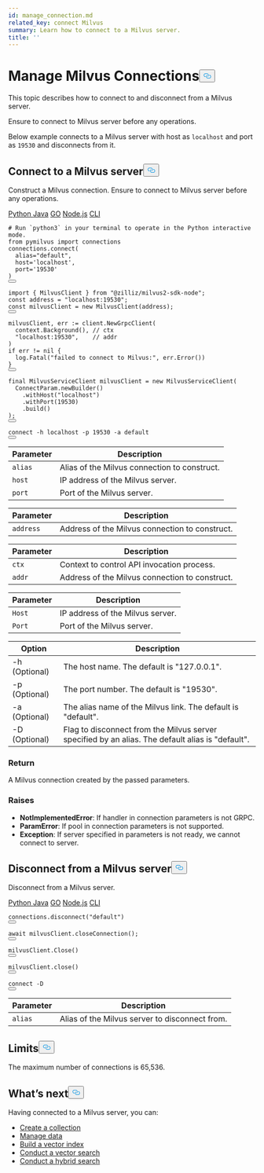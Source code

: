 ```yaml
---
id: manage_connection.md
related_key: connect Milvus
summary: Learn how to connect to a Milvus server.
title: ''
---
```

<h1 id="Manage-Milvus-Connections" class="common-anchor-header">Manage Milvus Connections<button data-href="#Manage-Milvus-Connections" class="anchor-icon" translate="no">
      <svg translate="no"
        aria-hidden="true"
        focusable="false"
        height="20"
        version="1.1"
        viewBox="0 0 16 16"
        width="16"
      >
        <path
          fill="#0092E4"
          fill-rule="evenodd"
          d="M4 9h1v1H4c-1.5 0-3-1.69-3-3.5S2.55 3 4 3h4c1.45 0 3 1.69 3 3.5 0 1.41-.91 2.72-2 3.25V8.59c.58-.45 1-1.27 1-2.09C10 5.22 8.98 4 8 4H4c-.98 0-2 1.22-2 2.5S3 9 4 9zm9-3h-1v1h1c1 0 2 1.22 2 2.5S13.98 12 13 12H9c-.98 0-2-1.22-2-2.5 0-.83.42-1.64 1-2.09V6.25c-1.09.53-2 1.84-2 3.25C6 11.31 7.55 13 9 13h4c1.45 0 3-1.69 3-3.5S14.5 6 13 6z"
        ></path>
      </svg>
    </button></h1><p>This topic describes how to connect to and disconnect from a Milvus server.</p>
<div class="alert note">
  Ensure to connect to Milvus server before any operations.
</div>
<p>Below example connects to a Milvus server with host as <code translate="no">localhost</code> and port as <code translate="no">19530</code> and disconnects from it.</p>
<h2 id="Connect-to-a-Milvus-server" class="common-anchor-header">Connect to a Milvus server<button data-href="#Connect-to-a-Milvus-server" class="anchor-icon" translate="no">
      <svg translate="no"
        aria-hidden="true"
        focusable="false"
        height="20"
        version="1.1"
        viewBox="0 0 16 16"
        width="16"
      >
        <path
          fill="#0092E4"
          fill-rule="evenodd"
          d="M4 9h1v1H4c-1.5 0-3-1.69-3-3.5S2.55 3 4 3h4c1.45 0 3 1.69 3 3.5 0 1.41-.91 2.72-2 3.25V8.59c.58-.45 1-1.27 1-2.09C10 5.22 8.98 4 8 4H4c-.98 0-2 1.22-2 2.5S3 9 4 9zm9-3h-1v1h1c1 0 2 1.22 2 2.5S13.98 12 13 12H9c-.98 0-2-1.22-2-2.5 0-.83.42-1.64 1-2.09V6.25c-1.09.53-2 1.84-2 3.25C6 11.31 7.55 13 9 13h4c1.45 0 3-1.69 3-3.5S14.5 6 13 6z"
        ></path>
      </svg>
    </button></h2><p>Construct a Milvus connection. Ensure to connect to Milvus server before any operations.</p>
<div class="multipleCode">
  <a href="#python">Python </a>
  <a href="#java">Java</a>
  <a href="#go">GO</a>
  <a href="#javascript">Node.js</a>
  <a href="#shell">CLI</a>
</div>
<pre><code translate="no" class="language-python"><span class="hljs-comment"># Run `python3` in your terminal to operate in the Python interactive mode.</span>
<span class="hljs-keyword">from</span> pymilvus <span class="hljs-keyword">import</span> connections
connections.connect(
  alias=<span class="hljs-string">&quot;default&quot;</span>, 
  host=<span class="hljs-string">&#x27;localhost&#x27;</span>, 
  port=<span class="hljs-string">&#x27;19530&#x27;</span>
)
<button class="copy-code-btn"></button></code></pre>
<pre><code translate="no" class="language-javascript"><span class="hljs-keyword">import</span> { <span class="hljs-title class_">MilvusClient</span> } <span class="hljs-keyword">from</span> <span class="hljs-string">&quot;@zilliz/milvus2-sdk-node&quot;</span>;
<span class="hljs-keyword">const</span> address = <span class="hljs-string">&quot;localhost:19530&quot;</span>;
<span class="hljs-keyword">const</span> milvusClient = <span class="hljs-keyword">new</span> <span class="hljs-title class_">MilvusClient</span>(address);
<button class="copy-code-btn"></button></code></pre>
<pre><code translate="no" class="language-go">milvusClient, err := client.NewGrpcClient(
  context.Background(), <span class="hljs-comment">// ctx</span>
  <span class="hljs-string">&quot;localhost:19530&quot;</span>,    <span class="hljs-comment">// addr</span>
)
<span class="hljs-keyword">if</span> err != <span class="hljs-literal">nil</span> {
  log.Fatal(<span class="hljs-string">&quot;failed to connect to Milvus:&quot;</span>, err.Error())
}
<button class="copy-code-btn"></button></code></pre>
<pre><code translate="no" class="language-java"><span class="hljs-keyword">final</span> <span class="hljs-type">MilvusServiceClient</span> <span class="hljs-variable">milvusClient</span> <span class="hljs-operator">=</span> <span class="hljs-keyword">new</span> <span class="hljs-title class_">MilvusServiceClient</span>(
  ConnectParam.newBuilder()
    .withHost(<span class="hljs-string">&quot;localhost&quot;</span>)
    .withPort(<span class="hljs-number">19530</span>)
    .build()
);
<button class="copy-code-btn"></button></code></pre>
<pre><code translate="no" class="language-shell">connect -h localhost -p <span class="hljs-number">19530</span> -a <span class="hljs-keyword">default</span>
<button class="copy-code-btn"></button></code></pre>
<table class="language-python">
    <thead>
    <tr>
        <th>Parameter</th>
        <th>Description</th>
    </tr>
    </thead>
    <tbody>
    <tr>
        <td><code translate="no">alias</code></td>
        <td>Alias of the Milvus connection to construct.</td>
    </tr>
    <tr>
        <td><code translate="no">host</code></td>
        <td>IP address of the Milvus server.</td>
    </tr>
    <tr>
        <td><code translate="no">port</code></td>
        <td>Port of the Milvus server.</td>
    </tr>
    </tbody>
</table>
<table class="language-javascript">
    <thead>
        <tr>
            <th>Parameter</th>
            <th>Description</th>
        </tr>
    </thead>
    <tbody>
        <tr>
            <td><code translate="no">address</code></td>
            <td>Address of the Milvus connection to construct.</td>
        </tr>
    </tbody>
</table>
<table class="language-go">
    <thead>
        <tr>
            <th>Parameter</th>
            <th>Description</th>
        </tr>
    </thead>
    <tbody>
        <tr>
            <td><code translate="no">ctx</code></td>
            <td>Context to control API invocation process.</td>
        </tr>
        <tr>
            <td><code translate="no">addr</code></td>
            <td>Address of the Milvus connection to construct.</td>
        </tr>
    </tbody>
</table>
<table class="language-java">
    <thead>
    <tr>
        <th>Parameter</th>
        <th>Description</th>
    </tr>
    </thead>
    <tbody>
    <tr>
        <td><code translate="no">Host</code></td>
        <td>IP address of the Milvus server.</td>
    </tr>
    <tr>
        <td><code translate="no">Port</code></td>
        <td>Port of the Milvus server.</td>
    </tr>
    </tbody>
</table>
<table class="language-shell">
    <thead>
        <tr>
            <th>Option</th>
            <th>Description</th>
        </tr>
    </thead>
    <tbody>
        <tr>
            <td>-h (Optional)</td>
            <td>The host name. The default is "127.0.0.1".</td>
        </tr>
        <tr>
            <td>-p (Optional)</td>
            <td>The port number. The default is "19530".</td>
        </tr>
        <tr>
            <td>-a (Optional)</td>
            <td>The alias name of the Milvus link. The default is "default".</td>
        </tr>
        <tr>
            <td>-D (Optional)</td>
            <td>Flag to disconnect from the Milvus server specified by an alias. The default alias is "default".</td>
        </tr>
    </tbody>
</table>
<div class="language-python">
<h3 id="Return" class="common-anchor-header">Return</h3><p>A Milvus connection created by the passed parameters.</p>
<h3 id="Raises" class="common-anchor-header">Raises</h3><ul>
  <li><b>NotImplementedError</b>: If handler in connection parameters is not GRPC.</li>
  <li><b>ParamError</b>: If pool in connection parameters is not supported.</li>
  <li><b>Exception</b>: If server specified in parameters is not ready, we cannot connect to server.</li>
</ul>  
</div>
<h2 id="Disconnect-from-a-Milvus-server" class="common-anchor-header">Disconnect from a Milvus server<button data-href="#Disconnect-from-a-Milvus-server" class="anchor-icon" translate="no">
      <svg translate="no"
        aria-hidden="true"
        focusable="false"
        height="20"
        version="1.1"
        viewBox="0 0 16 16"
        width="16"
      >
        <path
          fill="#0092E4"
          fill-rule="evenodd"
          d="M4 9h1v1H4c-1.5 0-3-1.69-3-3.5S2.55 3 4 3h4c1.45 0 3 1.69 3 3.5 0 1.41-.91 2.72-2 3.25V8.59c.58-.45 1-1.27 1-2.09C10 5.22 8.98 4 8 4H4c-.98 0-2 1.22-2 2.5S3 9 4 9zm9-3h-1v1h1c1 0 2 1.22 2 2.5S13.98 12 13 12H9c-.98 0-2-1.22-2-2.5 0-.83.42-1.64 1-2.09V6.25c-1.09.53-2 1.84-2 3.25C6 11.31 7.55 13 9 13h4c1.45 0 3-1.69 3-3.5S14.5 6 13 6z"
        ></path>
      </svg>
    </button></h2><p>Disconnect from a Milvus server.</p>
<div class="multipleCode">
  <a href="#python">Python </a>
  <a href="#java">Java</a>
  <a href="#go">GO</a>
  <a href="#javascript">Node.js</a>
  <a href="#shell">CLI</a>
</div>
<pre><code translate="no" class="language-python">connections.<span class="hljs-title function_">disconnect</span>(<span class="hljs-string">&quot;default&quot;</span>)
<button class="copy-code-btn"></button></code></pre>
<pre><code translate="no" class="language-javascript"><span class="hljs-keyword">await</span> milvusClient.<span class="hljs-title function_">closeConnection</span>();
<button class="copy-code-btn"></button></code></pre>
<pre><code translate="no" class="language-go">milvusClient.Close()
<button class="copy-code-btn"></button></code></pre>
<pre><code translate="no" class="language-java">milvusClient.<span class="hljs-built_in">close</span>()
<button class="copy-code-btn"></button></code></pre>
<pre><code translate="no" class="language-shell">connect -D
<button class="copy-code-btn"></button></code></pre>
<table class="language-python">
    <thead>
    <tr>
        <th>Parameter</th>
        <th>Description</th>
    </tr>
    </thead>
    <tbody>
    <tr>
        <td><code translate="no">alias</code></td>
        <td>Alias of the Milvus server to disconnect from.</td>
    </tr>
    </tbody>
</table>
<h2 id="Limits" class="common-anchor-header">Limits<button data-href="#Limits" class="anchor-icon" translate="no">
      <svg translate="no"
        aria-hidden="true"
        focusable="false"
        height="20"
        version="1.1"
        viewBox="0 0 16 16"
        width="16"
      >
        <path
          fill="#0092E4"
          fill-rule="evenodd"
          d="M4 9h1v1H4c-1.5 0-3-1.69-3-3.5S2.55 3 4 3h4c1.45 0 3 1.69 3 3.5 0 1.41-.91 2.72-2 3.25V8.59c.58-.45 1-1.27 1-2.09C10 5.22 8.98 4 8 4H4c-.98 0-2 1.22-2 2.5S3 9 4 9zm9-3h-1v1h1c1 0 2 1.22 2 2.5S13.98 12 13 12H9c-.98 0-2-1.22-2-2.5 0-.83.42-1.64 1-2.09V6.25c-1.09.53-2 1.84-2 3.25C6 11.31 7.55 13 9 13h4c1.45 0 3-1.69 3-3.5S14.5 6 13 6z"
        ></path>
      </svg>
    </button></h2><p>The maximum number of connections is 65,536.</p>
<h2 id="Whats-next" class="common-anchor-header">What’s next<button data-href="#Whats-next" class="anchor-icon" translate="no">
      <svg translate="no"
        aria-hidden="true"
        focusable="false"
        height="20"
        version="1.1"
        viewBox="0 0 16 16"
        width="16"
      >
        <path
          fill="#0092E4"
          fill-rule="evenodd"
          d="M4 9h1v1H4c-1.5 0-3-1.69-3-3.5S2.55 3 4 3h4c1.45 0 3 1.69 3 3.5 0 1.41-.91 2.72-2 3.25V8.59c.58-.45 1-1.27 1-2.09C10 5.22 8.98 4 8 4H4c-.98 0-2 1.22-2 2.5S3 9 4 9zm9-3h-1v1h1c1 0 2 1.22 2 2.5S13.98 12 13 12H9c-.98 0-2-1.22-2-2.5 0-.83.42-1.64 1-2.09V6.25c-1.09.53-2 1.84-2 3.25C6 11.31 7.55 13 9 13h4c1.45 0 3-1.69 3-3.5S14.5 6 13 6z"
        ></path>
      </svg>
    </button></h2><p>Having connected to a Milvus server, you can:</p>
<ul>
<li><a href="/docs/fr/create_collection.md">Create a collection</a></li>
<li><a href="/docs/fr/insert_data.md">Manage data</a></li>
<li><a href="/docs/fr/build_index.md">Build a vector index</a></li>
<li><a href="/docs/fr/search.md">Conduct a vector search</a></li>
<li><a href="/docs/fr/hybridsearch.md">Conduct a hybrid search</a></li>
</ul>
